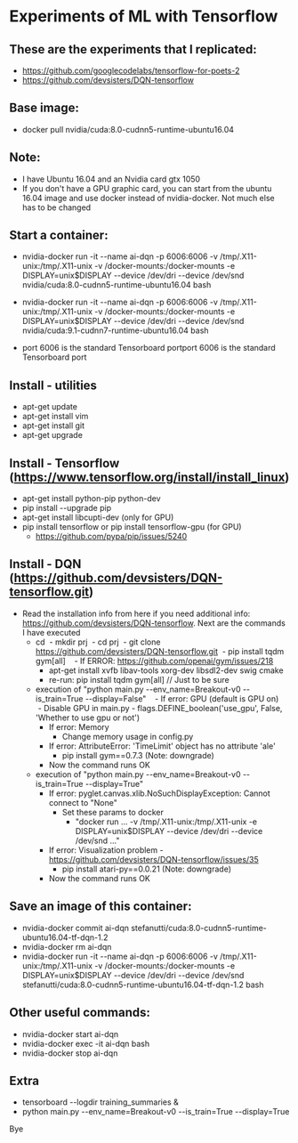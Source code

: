 # Experiments of ML with Tensorflow

## These are the experiments that I replicated:

- https://github.com/googlecodelabs/tensorflow-for-poets-2
- https://github.com/devsisters/DQN-tensorflow

## Base image:
- docker pull nvidia/cuda:8.0-cudnn5-runtime-ubuntu16.04

## Note:
- I have Ubuntu 16.04 and an Nvidia card gtx 1050
- If you don't have a GPU graphic card, you can start from the ubuntu 16.04 image and use docker instead of nvidia-docker. Not much else has to be changed

## Start a container:
- nvidia-docker run -it --name ai-dqn -p 6006:6006 -v /tmp/.X11-unix:/tmp/.X11-unix -v /docker-mounts:/docker-mounts -e DISPLAY=unix$DISPLAY --device /dev/dri --device /dev/snd nvidia/cuda:8.0-cudnn5-runtime-ubuntu16.04 bash

- nvidia-docker run -it --name ai-dqn -p 6006:6006 -v /tmp/.X11-unix:/tmp/.X11-unix -v /docker-mounts:/docker-mounts -e DISPLAY=unix$DISPLAY --device /dev/dri --device /dev/snd nvidia/cuda:9.1-cudnn7-runtime-ubuntu16.04 bash

- port 6006 is the standard Tensorboard portport 6006 is the standard Tensorboard port

## Install - utilities
- apt-get update
- apt-get install vim
- apt-get install git
- apt-get upgrade

## Install - Tensorflow (https://www.tensorflow.org/install/install_linux)
- apt-get install python-pip python-dev
- pip install --upgrade pip
- apt-get install libcupti-dev (only for GPU)
- pip install tensorflow or pip install tensorflow-gpu (for GPU)
  - https://github.com/pypa/pip/issues/5240

## Install - DQN (https://github.com/devsisters/DQN-tensorflow.git)
- Read the installation info from here if you need additional info: https://github.com/devsisters/DQN-tensorflow. Next are the commands I have executed
  - cd
  - mkdir prj
  - cd prj
  - git clone https://github.com/devsisters/DQN-tensorflow.git
  - pip install tqdm gym[all]
    - If ERROR: https://github.com/openai/gym/issues/218
      - apt-get install xvfb libav-tools xorg-dev libsdl2-dev swig cmake
      - re-run: pip install tqdm gym[all] // Just to be sure
  - execution of "python main.py --env_name=Breakout-v0 --is_train=True --display=False"
    - If error: GPU (default is GPU on)
      - Disable GPU in main.py
        - flags.DEFINE_boolean('use_gpu', False, 'Whether to use gpu or not')
    - If error: Memory
      - Change memory usage in config.py
    - If error: AttributeError: 'TimeLimit' object has no attribute 'ale'
      - pip install gym==0.7.3 (Note: downgrade)
    - Now the command runs OK
  - execution of "python main.py --env_name=Breakout-v0 --is_train=True --display=True"
    - If error: pyglet.canvas.xlib.NoSuchDisplayException: Cannot connect to "None"
      - Set these params to docker
        - "docker run ... -v /tmp/.X11-unix:/tmp/.X11-unix -e DISPLAY=unix$DISPLAY --device /dev/dri --device /dev/snd ..."
    - If error: Visualization problem - https://github.com/devsisters/DQN-tensorflow/issues/35
      - pip install atari-py==0.0.21 (Note: downgrade)
    - Now the command runs OK

## Save an image of this container:
- nvidia-docker commit ai-dqn stefanutti/cuda:8.0-cudnn5-runtime-ubuntu16.04-tf-dqn-1.2
- nvidia-docker rm ai-dqn
- nvidia-docker run -it --name ai-dqn -p 6006:6006 -v /tmp/.X11-unix:/tmp/.X11-unix -v /docker-mounts:/docker-mounts -e DISPLAY=unix$DISPLAY --device /dev/dri --device /dev/snd stefanutti/cuda:8.0-cudnn5-runtime-ubuntu16.04-tf-dqn-1.2 bash

## Other useful commands:
- nvidia-docker start ai-dqn
- nvidia-docker exec -it ai-dqn bash
- nvidia-docker stop ai-dqn

## Extra
- tensorboard --logdir training_summaries &
- python main.py --env_name=Breakout-v0 --is_train=True --display=True

Bye
